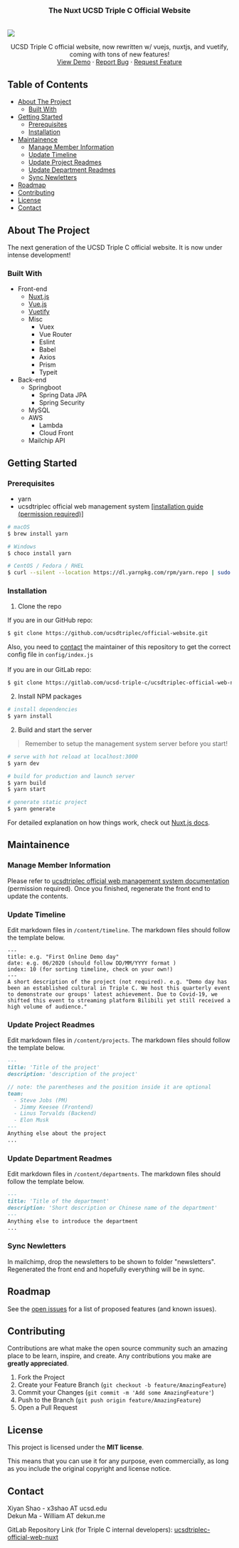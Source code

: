 <!-- PROJECT LOGO -->
<br />
<p align="center">
  <h3 align="center">The Nuxt UCSD Triple C Official Website</h3>
  <br/>

  <img align="center" src="https://i.loli.net/2021/09/01/vJeOHFhNr6SUdDG.png" >
  <br/>

  <p align="center">
    UCSD Triple C official website, now rewritten w/ vuejs, nuxtjs, and vuetify, coming with tons of new features!
    <br />
    <a href="https://www.ucsdtriplec.org">View Demo</a>
    ·
    <a href="https://github.com/ucsdtriplec/official-website/issues">Report Bug</a>
    ·
    <a href="https://github.com/ucsdtriplec/official-website/issues">Request Feature</a>
  </p>
</p>



<!-- TABLE OF CONTENTS -->
## Table of Contents

- [About The Project](#about-the-project)
  - [Built With](#built-with)
- [Getting Started](#getting-started)
  - [Prerequisites](#prerequisites)
  - [Installation](#installation)
- [Maintainence](#maintainence)
  - [Manage Member Information](#manage-member-information)
  - [Update Timeline](#update-timeline)
  - [Update Project Readmes](#update-project-readmes)
  - [Update Department Readmes](#update-department-readmes)
  - [Sync Newletters](#sync-newletters)
- [Roadmap](#roadmap)
- [Contributing](#contributing)
- [License](#license)
- [Contact](#contact)


<!-- ABOUT THE PROJECT -->
## About The Project

The next generation of the UCSD Triple C official website. It is now under intense development!

### Built With
* Front-end
  * [Nuxt.js](https://nuxtjs.org)
  * [Vue.js](https://vuejs.org)
  * [Vuetify](https://vuetifyjs.com)
  * Misc
    * Vuex
    * Vue Router
    * Eslint
    * Babel
    * Axios
    * Prism
    * Typeit
* Back-end
  * Springboot
    * Spring Data JPA
    * Spring Security
  * MySQL
  * AWS
    * Lambda
    * Cloud Front
  * Mailchip API



<!-- GETTING STARTED -->
## Getting Started

### Prerequisites

* yarn
* ucsdtriplec official web management system [[installation guide (permission required)]](https://gitlab.com/ucsd-triple-c/ucsdtriplec-official-web-management-sys)
```sh
# macOS
$ brew install yarn

# Windows
$ choco install yarn

# CentOS / Fedora / RHEL
$ curl --silent --location https://dl.yarnpkg.com/rpm/yarn.repo | sudo tee /etc/yum.repos.d/yarn.repo
```

### Installation

1. Clone the repo  

If you are in our GitHub repo: 
```sh
$ git clone https://github.com/ucsdtriplec/official-website.git
```  
Also, you need to [contact](#contact) the maintainer of this repository to get the correct config file in ```config/index.js```  
<br/>
If you are in our GitLab repo:
```sh
$ git clone https://gitlab.com/ucsd-triple-c/ucsdtriplec-official-web-nuxt.git
```

2. Install NPM packages
```bash
# install dependencies
$ yarn install
```
2. Build and start the server

> Remember to setup the management system server before you start!

```bash
# serve with hot reload at localhost:3000
$ yarn dev

# build for production and launch server
$ yarn build
$ yarn start

# generate static project
$ yarn generate
```

For detailed explanation on how things work, check out [Nuxt.js docs](https://nuxtjs.org).

## Maintainence
### Manage Member Information
Please refer to [ucsdtriplec official web management system documentation](https://docs.google.com/document/d/16MsIwQDDGIGjp0UfYkK7MJQlStJ2sYaq7RQNFUpup9E/edit#heading=h.mms6qz9te1mn) (permission required). Once you finished, regenerate the front end to update the contents.

### Update Timeline
Edit markdown files in `/content/timeline`. The markdown files should follow the template below.
```
---
title: e.g. "First Online Demo day"
date: e.g. 06/2020 (should follow DD/MM/YYYY format )
index: 10 (for sorting timeline, check on your own!)
---
A short description of the project (not required). e.g. "Demo day has been an established cultural in Triple C. We host this quarterly event to demonstrate our groups' latest achievement. Due to Covid-19, we shifted this event to streaming platform Bilibili yet still received a high volume of audience."
```

### Update Project Readmes
Edit markdown files in `/content/projects`. The markdown files should follow the template below.
```markdown
---
title: 'Title of the project'
description: 'description of the project'

// note: the parentheses and the position inside it are optional
team:
  - Steve Jobs (PM)
  - Jimmy Keesee (Frontend)
  - Linus Torvalds (Backend)
  - Elon Musk
---
Anything else about the project
...
```

### Update Department Readmes
Edit markdown files in `/content/departments`. The markdown files should follow the template below.
```markdown
---
title: 'Title of the department'
description: 'Short description or Chinese name of the department'
---
Anything else to introduce the department
...
```

### Sync Newletters
In mailchimp, drop the newsletters to be shown to folder "newsletters". Regenerated the front end and hopefully everything will be in sync.
<!-- ROADMAP -->
## Roadmap

See the [open issues](https://github.com/ucsdtriplec/official-website/issues) for a list of proposed features (and known issues).
<!-- CONTRIBUTING -->
## Contributing

Contributions are what make the open source community such an amazing place to be learn, inspire, and create. Any contributions you make are **greatly appreciated**.

1. Fork the Project
2. Create your Feature Branch (`git checkout -b feature/AmazingFeature`)
3. Commit your Changes (`git commit -m 'Add some AmazingFeature'`)
4. Push to the Branch (`git push origin feature/AmazingFeature`)
5. Open a Pull Request

<!-- LICENSE -->
## License

This project is licensed under the **MIT license**.  

This means that you can use it for any purpose, even commercially, as long as you include the original copyright and license notice.

<!-- CONTACT -->
## Contact

Xiyan Shao - x3shao AT ucsd.edu  
Dekun Ma - William AT dekun.me

GitLab Repository Link (for Triple C internal developers): [ucsdtriplec-official-web-nuxt](https://gitlab.com/ucsd-triple-c/ucsdtriplec-official-web-nuxt)